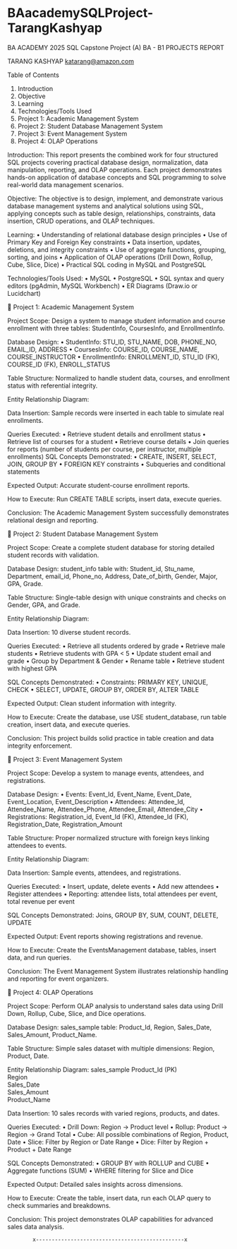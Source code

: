 # BAacademySQLProject-TarangKashyap





BA ACADEMY 2025
SQL Capstone Project (A) BA - B1
PROJECTS REPORT






TARANG KASHYAP
katarang@amazon.com
 



Table of Contents

1.	Introduction
2.	Objective
3.	Learning
4.	Technologies/Tools Used
5.	Project 1: Academic Management System
6.	Project 2: Student Database Management System
7.	Project 3: Event Management System
8.	Project 4: OLAP Operations








Introduction: 
This report presents the combined work for four structured SQL projects covering practical database design, normalization, data manipulation, reporting, and OLAP operations. Each project demonstrates hands-on application of database concepts and SQL programming to solve real-world data management scenarios.

Objective:
The objective is to design, implement, and demonstrate various database management systems and analytical solutions using SQL, applying concepts such as table design, relationships, constraints, data insertion, CRUD operations, and OLAP techniques.

Learning:
•	Understanding of relational database design principles
•	Use of Primary Key and Foreign Key constraints
•	Data insertion, updates, deletions, and integrity constraints
•	Use of aggregate functions, grouping, sorting, and joins
•	Application of OLAP operations (Drill Down, Rollup, Cube, Slice, Dice)
•	Practical SQL coding in MySQL and PostgreSQL

Technologies/Tools Used:
•	MySQL
•	PostgreSQL
•	SQL syntax and query editors (pgAdmin, MySQL Workbench)
•	ER Diagrams (Draw.io or Lucidchart)





	 Project 1: Academic Management System

Project Scope:
Design a system to manage student information and course enrollment with three tables: StudentInfo, CoursesInfo, and EnrollmentInfo.

Database Design:
•	StudentInfo: STU_ID, STU_NAME, DOB, PHONE_NO, EMAIL_ID, ADDRESS
•	CoursesInfo: COURSE_ID, COURSE_NAME, COURSE_INSTRUCTOR
•	EnrollmentInfo: ENROLLMENT_ID, STU_ID (FK), COURSE_ID (FK), ENROLL_STATUS

Table Structure:
Normalized to handle student data, courses, and enrollment status with referential integrity.

Entity Relationship Diagram:
 


Data Insertion:
Sample records were inserted in each table to simulate real enrollments.

Queries Executed:
•	Retrieve student details and enrollment status
•	Retrieve list of courses for a student
•	Retrieve course details
•	Join queries for reports (number of students per course, per instructor, multiple enrollments)
SQL Concepts Demonstrated:
•	CREATE, INSERT, SELECT, JOIN, GROUP BY
•	FOREIGN KEY constraints
•	Subqueries and conditional statements

Expected Output:
Accurate student-course enrollment reports.

How to Execute:
Run CREATE TABLE scripts, insert data, execute queries.

Conclusion:
The Academic Management System successfully demonstrates relational design and reporting.



	 Project 2: Student Database Management System

Project Scope:
Create a complete student database for storing detailed student records with validation.

Database Design:
student_info table with: Student_id, Stu_name, Department, email_id, Phone_no, Address, Date_of_birth, Gender, Major, GPA, Grade.

Table Structure:
Single-table design with unique constraints and checks on Gender, GPA, and Grade.

Entity Relationship Diagram:
 
Data Insertion:
10 diverse student records.


Queries Executed:
•	Retrieve all students ordered by grade
•	Retrieve male students
•	Retrieve students with GPA < 5
•	Update student email and grade
•	Group by Department & Gender
•	Rename table
•	Retrieve student with highest GPA

SQL Concepts Demonstrated:
•	Constraints: PRIMARY KEY, UNIQUE, CHECK
•	SELECT, UPDATE, GROUP BY, ORDER BY, ALTER TABLE

Expected Output:
Clean student information with integrity.

How to Execute:
Create the database, use USE student_database, run table creation, insert data, and execute queries.

Conclusion:
This project builds solid practice in table creation and data integrity enforcement.





	 Project 3: Event Management System

Project Scope:
Develop a system to manage events, attendees, and registrations.

Database Design:
•	Events: Event_Id, Event_Name, Event_Date, Event_Location, Event_Description
•	Attendees: Attendee_Id, Attendee_Name, Attendee_Phone, Attendee_Email, Attendee_City
•	Registrations: Registration_id, Event_Id (FK), Attendee_Id (FK), Registration_Date, Registration_Amount

Table Structure:
Proper normalized structure with foreign keys linking attendees to events.

Entity Relationship Diagram:





	




Data Insertion:
Sample events, attendees, and registrations.

Queries Executed:
•	Insert, update, delete events
•	Add new attendees
•	Register attendees
•	Reporting: attendee lists, total attendees per event, total revenue per event

SQL Concepts Demonstrated:
Joins, GROUP BY, SUM, COUNT, DELETE, UPDATE

Expected Output:
Event reports showing registrations and revenue.

How to Execute:
Create the EventsManagement database, tables, insert data, and run queries.

Conclusion:
The Event Management System illustrates relationship handling and reporting for event organizers.




	 Project 4: OLAP Operations

Project Scope:
Perform OLAP analysis to understand sales data using Drill Down, Rollup, Cube, Slice, and Dice operations.

Database Design:
sales_sample table: Product_Id, Region, Sales_Date, Sales_Amount, Product_Name.

Table Structure:
Simple sales dataset with multiple dimensions: Region, Product, Date.

Entity Relationship Diagram:
sales_sample
Product_Id (PK)  
Region   
Sales_Date  
Sales_Amount  
Product_Name

Data Insertion:
10 sales records with varied regions, products, and dates.

Queries Executed:
•	Drill Down: Region → Product level
•	Rollup: Product → Region → Grand Total
•	Cube: All possible combinations of Region, Product, Date
•	Slice: Filter by Region or Date Range
•	Dice: Filter by Region + Product + Date Range


SQL Concepts Demonstrated:
•	GROUP BY with ROLLUP and CUBE
•	Aggregate functions (SUM)
•	WHERE filtering for Slice and Dice

Expected Output:
Detailed sales insights across dimensions.

How to Execute:
Create the table, insert data, run each OLAP query to check summaries and breakdowns.

Conclusion:
This project demonstrates OLAP capabilities for advanced sales data analysis.


			x-----------------------------------------------x
